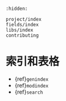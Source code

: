 ```{include} ../README.md
```

```{toctree}
:hidden:

project/index
fields/index
libs/index
contributing
```

# 索引和表格

* {ref}`genindex`
* {ref}`modindex`
* {ref}`search`

